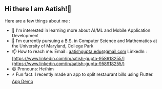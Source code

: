 ## Hi there I am Aatish!👋

Here are a few things about me :

- 🔭 I'm interested in learning more about AI/ML and Mobile Application Development
- 🌱 I’m currently pursuing a B.S. in Computer Science and Mathematics at the University of Maryland, College Park
- 📫 How to reach me: Email : [aatishgupta.edu@gmail.com](mailto:aatishgupta.edu@gmail.com)
                    LinkedIn : [https://www.linkedin.com/in/aatish-gupta-958918255/](https://www.linkedin.com/in/aatish-gupta-958918255/)
- 😄 Pronouns: He/him
- ⚡ Fun fact: I recently made an app to split restaurant bills using Flutter. [App Demo](https://www.youtube.com/watch?si=Ylu9j7f9wHgKiC3N&v=uYyA4W0vMcg&feature=youtu.be)
